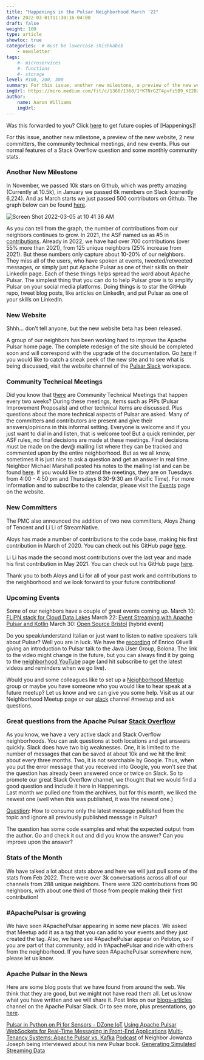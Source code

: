 ```yaml
---
title: "Happenings in the Pulsar Neighborhood March '22"
date: 2022-03-01T11:30:16-04:00
draft: false
weight: 100
type: article
showtoc: true
categories:  # must be lowercase shishkabob
    - newsletter
tags:
    #- microservices
    #- functions
    #- storage
level: #100, 200, 300
summary: For this issue, another new milestone, a preview of the new website, 2 new committers, the community technical meetings, and new events.  Plus our normal features of a Stack Overflow question and some monthly community stats.
imgUrl: https://miro.medium.com/fit/c/1360/1360/1*KTNrGZT4pvfz5B9_KE2BZg.png
author:
    name: Aaron Williams
    imgUrl:
---
```


Was this forwarded to you? Click [here](https://lp.constantcontactpages.com/su/8nAlVKo/APNeighborhood) to get future copies of [Happenings]!

For this issue, another new milestone, a preview of the new website, 2 new committers, the community technical meetings, and new events.  Plus our normal features of a Stack Overflow question and some monthly community stats.

### **Another New Milestone**

In November, we passed 10k stars on Github, which was pretty amazing (Currently at 10.5k), in January we passed 6k members on Slack (currently 6,224).  And as March starts we just passed 500 contributors on Github.  The graph below can be found [here](https://www.apiseven.com/en/contributor-graph?chart=contributorOverTime&repo=apache/pulsar). 

![Screen Shot 2022-03-05 at 10 41 36 AM](https://user-images.githubusercontent.com/1042872/157122344-24c4e9e6-46f3-4338-affc-abeabfc4a38d.png)

As you can tell from the graph, the number of contributions from our neighbors continues to grow.  In 2021, the ASF named us as #5 in [contributions](https://medium.com/apache-pulsar-neighborhood/apache-pulsar-is-5-in-commits-to-asf-projects-2012ed0ab5c7).  Already in 2022, we have had over 700 contributions (over 55% more than 2021), from 125 unique neighbors (25% increase from 2021).  But these numbers only capture about 10-20% of our neighbors.  They miss all of the users, who have spoken at events, tweeted/retweeted messages, or simply just put Apache Pulsar as one of their skills on their LinkedIn page.  Each of these things helps spread the word about Apache Pulsar.  The simplest thing that you can do to help Pulsar grow is to amplify Pulsar on your social media platforms.  Doing things is to star the GitHub repo, tweet blog posts, like articles on LinkedIn, and put Pulsar as one of your skills on LinkedIn.

### **New Website**
Shhh… don’t tell anyone, but the new website beta has been released.  

A group of our neighbors has been working hard to improve the Apache Pulsar home page.  The complete redesign of the site should be completed soon and will correspond with the upgrade of the documentation.  Go [here](https://pulsar-next.staged.apache.org/) if you would like to catch a sneak peek of the new site and to see what is being discussed, visit the website channel of the [Pulsar Slack](http://apache-pulsar.slack.com/) workspace. 

### **Community Technical Meetings**
Did you know that t[here](https://lists.apache.org/thread/cyzl64qcb0srcb7smdzn6gzm9z8hcdn2) are Community Technical Meetings that happen every two weeks?  During these meetings, items such as PIPs (Pulsar Improvement Proposals) and other technical items are discussed.  Plus questions about the more technical aspects of Pulsar are asked.  Many of the committers and contributors are present and give their answers/opinions in this informal setting.  Everyone is welcome and if you just want to dial in and listen, that is welcome too!  But a quick reminder, per ASF rules, no final decisions are made at these meetings.  Final decisions must be made on the dev@ mailing list where they can be tracked and commented upon by the entire neighborhood.  But as we all know, sometimes it is just nice to ask a question and get an answer in real time.  Neighbor Michael Marshall posted his notes to the mailing list and can be found [here](https://lists.apache.org/thread/cyzl64qcb0srcb7smdzn6gzm9z8hcdn2).  If you would like to attend the meetings, they are on Tuesdays from 4:00 - 4:50 pm and Thursdays 8:30-9:30 am (Pacific Time).  For more information and to subscribe to the calendar, please visit the [Events](https://pulsar.staged.apache.org/en/events/) page on the website. 

### **New Committers**
The PMC also announced the addition of two new committers, Aloys Zhang of Tencent and Li Li of StreamNative. 

Aloys has made a number of contributions to the code base, making his first contribution in March of 2020.  You can check out his GitHub page [here](https://github.com/aloyszhang).

Li Li has made the second most contributions over the last year and made his first contribution in May 2021.  You can check out his GitHub page [here](https://github.com/urfreespace).

Thank you to both Aloys and Li for all of your past work and contributions to the neighborhood and we look forward to your future contributions!

### **Upcoming Events**
Some of our neighbors have a couple of great events coming up. 
March 10: [FLiPN stack for Cloud Data Lakes](https://www.meetup.com/new-york-city-apache-pulsar-meetup/events/283837865/)
March 22: [Event Streaming with Apache Pulsar and Kotlin](https://info.jetbrains.com/kotlin-webinar-march22-2022.html)
March 30: [Open Source Bristol](https://www.meetup.com/Open-Source-Bristol/events/284198269/) (hybrid event)

Do you speak/understand Italian or just want to listen to native speakers talk about Pulsar?  Well you are in luck.  We have the [recording](https://www.youtube.com/watch?v=vLdvqLO2Qq4&t=11s) of Enrico Olivelli giving an introduction to Pulsar talk to the Java User Group, Bolona.  The link to the video might change in the future, but you can always find it by going to the [neighborhood YouTube](https://www.youtube.com/apachepulsarneighborhood) page (and hit subscribe to get the latest videos and reminders when we go live).

Would you and some colleagues like to set up a [Neighborhood Meetup](https://www.meetup.com/pro/apache-pulsar-neighborhood) group or maybe you have someone who you would like to hear speak at a future meetup?  Let us know and we can give you some help.  Visit us at our Neighborhood Meetup page or our [slack](https://pulsar.apache.org/en/contact/) channel #meetup and ask questions.  

### **Great questions from the Apache Pulsar [Stack Overflow](https://stackoverflow.com/questions/tagged/apache-pulsar?tab=Newest)** 
As you know, we have a very active slack and Stack Overflow neighborhoods.  You can ask questions at both locations and get answers quickly.  Slack does have two big weaknesses.  One, it is limited to the number of messages that can be saved at about 10k and we hit the limit about every three months.  Two, it is not searchable by Google.  Thus, when you put the error message that you received into Google, you won’t see that the question has already been answered once or twice on Slack.  So to promote our great Stack Overflow channel, we thought that we would find a good question and include it here in Happenings.  
Last month we pulled one from the archives, but for this month, we liked the newest one (well when this was published, it was the newest one.)

[Question](https://stackoverflow.com/questions/71327604/how-to-consume-only-the-latest-message-published-from-the-topic-and-ignore-all-p): How to consume only the latest message published from the topic and ignore all previously published message in Pulsar?

The question has some code examples and what the expected output from the author.  Go and check it out and did you know the answer?  Can you improve upon the answer?

### **Stats of the Month**
We have talked a lot about stats above and here we will just pull some of the stats from Feb 2022.  There were over 3k conversations across all of our channels from 288 unique neighbors.   There were 320 contributions from 90 neighbors, with about one third of those from people making their first contribution!

### **#ApachePulsar is growing**
We have seen #ApachePulsar appearing in some new places.  We asked that Meetup add it as a tag that you can add to your events and they just created the tag.  Also, we have see #ApachePulsar appear on Peloton, so if you are part of that community, add in #ApachePulsar and ride with others from the neighborhood.  If you have seen #ApachePulsar somewhere new, please let us know. 

### **Apache Pulsar in the News**
Here are some blog posts that we have found from around the web. We think that they are good, but we might not have read them all. Let us know what you have written and we will share it.  Post links on our [blogs-articles](https://apache-pulsar.slack.com/archives/C02CUPZ2KMZ) channel on the Apache Pulsar Slack.  Or to see more, plus presentations, go [here](https://pulsar.apache.org/en/resources/).

[Pulsar in Python on Pi for Sensors - DZone IoT](https://dzone.com/articles/pulsar-in-python-on-pi)
[Using Apache Pulsar WebSockets for Real-Time Messaging in Front-End Applications](https://medium.com/@tspann/using-apache-pulsar-websockets-for-real-time-messaging-in-front-end-applications-cf0ac2d80d10)
[Multi-Tenancy Systems: Apache Pulsar vs. Kafka](https://datastax.medium.com/multi-tenancy-systems-apache-pulsar-vs-kafka-5442c9916da8)
[Podcast](https://podcast.tdhopper.com/008.html) of Neighbor Jowanza Joseph being interviewed about his new Pulsar book. 
[Generating Simulated Streaming Data](https://dzone.com/articles/generating-simulated-streaming-data)
